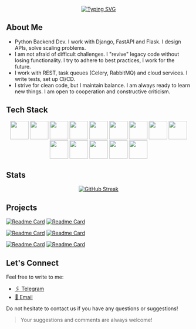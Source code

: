 <div align="center">
  
  [![Typing SVG](https://readme-typing-svg.herokuapp.com?font=Josefin+Sans&weight=700&size=100&duration=5003&pause=1010&center=true&random=false&width=1500&height=220&lines=Hi%2C+I'm+kolo;Python+developer+from+Belarus)](https://git.io/typing-svg)
</div>

## About Me

- Python Backend Dev. I work with Django, FastAPI and Flask. I design APIs, solve scaling problems.
- I am not afraid of difficult challenges. I "revive" legacy code without losing functionality. I try to adhere to best practices, I work for the future.
- I work with REST, task queues (Celery, RabbitMQ) and cloud services. I write tests, set up CI/CD.
- I strive for clean code, but I maintain balance. I am always ready to learn new things. I am open to cooperation and constructive criticism.
  
## Tech Stack
<div align="center"> 
  <img src="https://cdn.jsdelivr.net/gh/devicons/devicon@latest/icons/python/python-original.svg" height="50" width="50"/>
  <img src="https://cdn.jsdelivr.net/gh/devicons/devicon@latest/icons/postgresql/postgresql-original.svg" height="50" width="50"/>
  <img src="https://cdn.jsdelivr.net/gh/devicons/devicon@latest/icons/sqlite/sqlite-original.svg" height="50" width="50"/>
  <img src="https://cdn.jsdelivr.net/gh/devicons/devicon@latest/icons/bash/bash-original.svg" height="50" width="50"/>
  <img src="https://cdn.jsdelivr.net/gh/devicons/devicon@latest/icons/cloudflare/cloudflare-original.svg" height="50" width="50"/>
  <img src="https://cdn.jsdelivr.net/gh/devicons/devicon@latest/icons/css3/css3-original.svg" height="50" width="50"/>
  <img src="https://cdn.jsdelivr.net/gh/devicons/devicon@latest/icons/flask/flask-original.svg" height="50" width="50"/>
  <img src="https://cdn.jsdelivr.net/gh/devicons/devicon@latest/icons/git/git-original.svg" height="50" width="50"/>
  <img src="https://cdn.jsdelivr.net/gh/devicons/devicon@latest/icons/html5/html5-original.svg" height="50" width="50"/>
  <img src="https://cdn.jsdelivr.net/gh/devicons/devicon@latest/icons/linux/linux-original.svg" height="50" width="50"/>
  <img src="https://cdn.jsdelivr.net/gh/devicons/devicon@latest/icons/markdown/markdown-original.svg" height="50" width="50"/>
  <img src="https://cdn.jsdelivr.net/gh/devicons/devicon@latest/icons/ssh/ssh-original.svg" height="50" width="50"/>
  <img src="https://cdn.jsdelivr.net/gh/devicons/devicon@latest/icons/mysql/mysql-original.svg" height="50" width="50"/>
  <img src="https://cdn.jsdelivr.net/gh/devicons/devicon@latest/icons/mariadb/mariadb-original.svg" height="50" width="50"/>
  
</div>
 

## Stats

<div align='center'>

  [![GitHub Streak](https://streak-stats.demolab.com?user=koloideal&theme=dark&border_radius=5.5)](https://git.io/streak-stats)
  
</div>


## Projects

[![Readme Card](https://github-readme-stats.vercel.app/api/pin/?username=koloideal&repo=argenta&show_icons=true&locale=en&layout=compact&theme=github_dark&hide_border=true)](https://github.com/koloideal/argenta) [![Readme Card](https://github-readme-stats.vercel.app/api/pin/?username=koloideal&repo=picker&show_icons=true&locale=en&layout=compact&theme=github_dark&hide_border=true)](https://github.com/koloideal/picker)

[![Readme Card](https://github-readme-stats.vercel.app/api/pin/?username=koloideal&repo=secondme&show_icons=true&locale=en&layout=compact&theme=github_dark&hide_border=true)](https://github.com/koloideal/secondme) [![Readme Card](https://github-readme-stats.vercel.app/api/pin/?username=koloideal&repo=CurvesApproximator&show_icons=true&locale=en&layout=compact&theme=github_dark&hide_border=true)](https://github.com/koloideal/CurvesApproximator)

[![Readme Card](https://github-readme-stats.vercel.app/api/pin/?username=koloideal&repo=SubProcessBot&show_icons=true&locale=en&layout=compact&theme=github_dark&hide_border=true)](https://github.com/koloideal/SubProcessBot) [![Readme Card](https://github-readme-stats.vercel.app/api/pin/?username=koloideal&repo=GetNews&show_icons=true&locale=en&layout=compact&theme=github_dark&hide_border=true)](https://github.com/koloideal/GetNews)


## Let's Connect

Feel free to write to me:

- <a href="https://t.me/kolo_id">🖇️ Telegram</a>
- <a href="mailto:kolo.is.main@gmail.com">📧 Email</a>

Do not hesitate to contact us if you have any questions or suggestions!

> Your suggestions and comments are always welcome!
